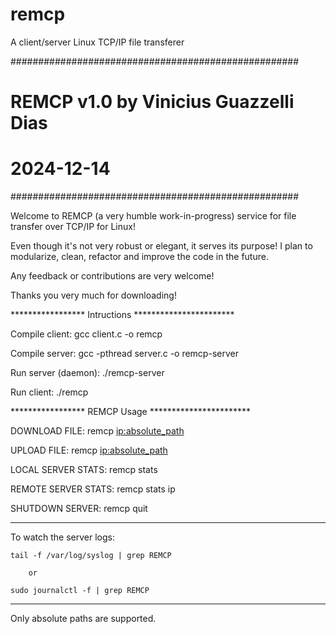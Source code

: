 # remcp
A client/server Linux TCP/IP file transferer

####################################################
#       REMCP v1.0 by Vinicius Guazzelli Dias      #
#                 2024-12-14                       #
####################################################

Welcome to REMCP (a very humble work-in-progress)
service for file transfer over TCP/IP for Linux!

Even though it's not very robust or elegant, it 
serves its purpose! I plan to modularize, clean, 
refactor and improve the code in the future.

Any feedback or contributions are very welcome!

Thanks you very much for downloading!

***************** Intructions ***********************

Compile client:
    gcc client.c -o remcp

Compile server:
    gcc -pthread server.c -o remcp-server

Run server (daemon):
    ./remcp-server

Run client:
    ./remcp

***************** REMCP Usage ***********************

DOWNLOAD FILE:      remcp <ip:absolute_path> <path>

UPLOAD FILE:         remcp <path> <ip:absolute_path>

LOCAL SERVER STATS:  remcp stats

REMOTE SERVER STATS: remcp stats ip

SHUTDOWN SERVER:     remcp quit

*****************************************************

To watch the server logs:
    
    tail -f /var/log/syslog | grep REMCP

        or

    sudo journalctl -f | grep REMCP

*****************************************************

Only absolute paths are supported.
